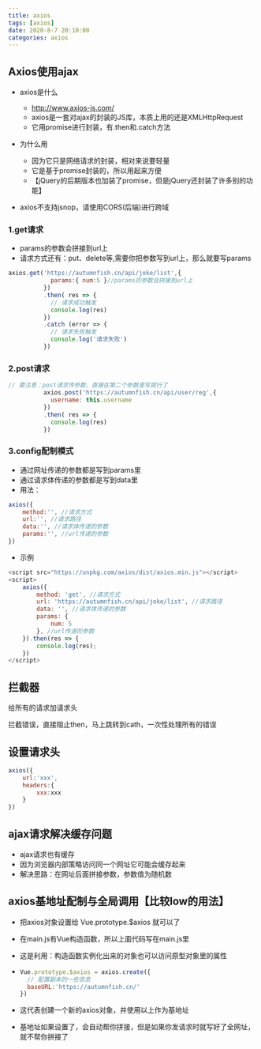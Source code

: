 ```yaml
---
title: axios
tags: [axios]
date: 2020-8-7 20:10:00
categories: axios
---
```






<!--more-->

## Axios使用ajax

+ axios是什么 
  + http://www.axios-js.com/
  + axios是一套对ajax的封装的JS库，本质上用的还是XMLHttpRequest
  + 它用promise进行封装，有.then和.catch方法

+ 为什么用
  + 因为它只是网络请求的封装，相对来说要轻量
  + 它是基于promise封装的，所以用起来方便
  + 【jQuery的后期版本也加装了promise，但是jQuery还封装了许多别的功能】
+ axios不支持jsnop，请使用CORS(后端)进行跨域

### 1.get请求

+ params的参数会拼接到url上
+ 请求方式还有：put、delete等,需要你把参数写到url上，那么就要写params

```javascript
axios.get('https://autumnfish.cn/api/joke/list',{
            params:{ num:5 }//params的参数会拼接到url上
          })
          .then( res => {
            // 请求成功触发
            console.log(res)
          })
          .catch (error => {
            // 请求失败触发
            console.log('请求失败')
          })
```

### 2.post请求

```javascript
// 要注意：post请求传参数，直接在第二个参数里写就行了
          axios.post('https://autumnfish.cn/api/user/reg',{
            username: this.username
          })
          .then( res => {
            console.log(res)
          })
```

### 3.config配制模式

- 通过网址传递的参数都是写到params里
- 通过请求体传递的参数都是写到data里
- 用法：

```javascript
axios({
    method:'', //请求方式
    url:'', //请求路径
    data:'', //请求体传递的参数
    params:'', //url传递的参数
})
```

+ 示例

```javascript
<script src="https://unpkg.com/axios/dist/axios.min.js"></script>
<script>
    axios({
        method: 'get', //请求方式
        url: 'https://autumnfish.cn/api/joke/list', //请求路径
        data: '', //请求体传递的参数
        params: {
            num: 5
        }, //url传递的参数
    }).then(res => {
        console.log(res);
    })
</script>
```







## 拦截器

给所有的请求加请求头

拦截错误，直接阻止then，马上跳转到cath，一次性处理所有的错误



## 设置请求头

```javascript
axios({
    url:'xxx',
    headers:{
        xxx:xxx
    }
})
```



## ajax请求解决缓存问题

- ajax请求也有缓存
- 因为浏览器内部策略访问同一个网址它可能会缓存起来
- 解决思路：在网址后面拼接参数，参数值为随机数







## axios基地址配制与全局调用【比较low的用法】

- 把axios对象设置给 Vue.prototype.$axios 就可以了

- 在main.js有Vue构造函数，所以上面代码写在main.js里

- 这是利用：构造函数实例化出来的对象也可以访问原型对象里的属性

- ```js
  Vue.prototype.$axios = axios.create({
    // 配置副本的一些信息
    baseURL:'https://autumnfish.cn/'
  })
  ```

- 这代表创建一个新的axios对象，并使用以上作为基地址

- 基地址如果设置了，会自动帮你拼接，但是如果你发请求时就写好了全网址，就不帮你拼接了